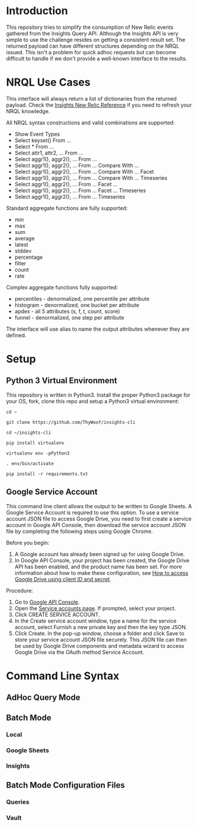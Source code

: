 # Introduction #

This repository tries to simplify the consumption of New Relic events gathered from the Insights Query API. Although the Insights API is very simple to use the challenge resides on getting a consistent result set. The returned payload can have different structures depending on the NRQL issued. This isn't a problem for quick adhoc requests but can become difficult to handle if we don't provide a well-known interface to the results.

# NRQL Use Cases #

This interface will always return a list of dictionaries from the returned payload. Check the [Insights New Relic Reference](https://docs.newrelic.com/docs/insights/nrql-new-relic-query-language/nrql-reference/nrql-syntax-components-functions) if you need to refresh your NRQL knowledge.

All NRQL syntax constructions and valid combinations are supported:

* Show Event Types
* Select keyset() From ...
* Select * From ...
* Select attr1, attr2, ... From ...
* Select aggr1(), aggr2(), ... From ...
* Select aggr1(), aggr2(), ... From ... Compare With ...
* Select aggr1(), aggr2(), ... From ... Compare With ... Facet
* Select aggr1(), aggr2(), ... From ... Compare With ... Timeseries
* Select aggr1(), aggr2(), ... From ... Facet ...
* Select aggr1(), aggr2(), ... From ... Facet ... Timeseries
* Select aggr1(), aggr2(), ... From ... Timeseries

Standard aggregate functions are fully supported:

* min
* max
* sum
* average
* latest
* stddev
* percentage
* filter
* count
* rate

Complex aggregate functions fully supported:

* percentiles - denormalized, one percentile per attribute
* histogram - denormalized, one bucket per attribute
* apdex - all 5 attributes (s, f, t, count, score)
* funnel - denormalized, one step per attribute

The interface will use alias to name the output attributes whenever they are defined.

# Setup #

## Python 3 Virtual Environment ##

This repository is written in Python3. Install the proper Python3 package for your OS, fork, clone this repo and setup a Python3 virtual environment:

`cd ~`

`git clone https://github.com/ThyWoof/insights-cli`

`cd ~/insights-cli`

`pip install virtualenv`

`virtualenv env -pPython3`

`. env/bin/activate`

`pip install -r requirements.txt`

## Google Service Account ##

This command line client allows the output to be written to Google Sheets. A Google Service Account is required to use this option. To use a service account JSON file to access Google Drive, you need to first create a service account in Google API Console, then download the service account JSON file by completing the following steps using Google Chrome.

Before you begin:

1. A Google account has already been signed up for using Google Drive.
2. In Google API Console, your project has been created, the Google Drive API has been enabled, and the product name has been set. For more information about how to make these configuration, see [How to access Google Drive using client ID and secret](https://help.talend.com/reader/E3i03eb7IpvsigwC58fxQg/uEUUsDd_MSx64yoJgSa1xg?section=t-access_google_drive_using_client_id_and_secret).

Procedure:

1. Go to [Google API Console](https://console.developers.google.com/).
2. Open the [Service accounts page](https://console.developers.google.com/permissions/serviceaccounts). If prompted, select your project.
3. Click CREATE SERVICE ACCOUNT.
4. In the Create service account window, type a name for the service account, select Furnish a new private key and then the key type JSON.
5. Click Create. In the pop-up window, choose a folder and click Save to store your service account JSON file securely. This JSON file can then be used by Google Drive components and metadata wizard to access Google Drive via the OAuth method Service Account.

# Command Line Syntax #

## AdHoc Query Mode ##

## Batch Mode ##

### Local ###

### Google Sheets ###

### Insights ###

## Batch Mode Configuration Files ##

### Queries ###

### Vault ###

